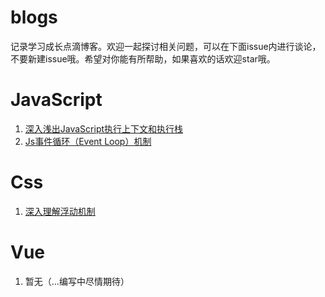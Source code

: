 # blogs
记录学习成长点滴博客。欢迎一起探讨相关问题，可以在下面issue内进行谈论，不要新建issue哦。希望对你能有所帮助，如果喜欢的话欢迎star哦。
# JavaScript
1. [深入浅出JavaScript执行上下文和执行栈](https://github.com/youdeliang/blogs/issues/1)
2. [Js事件循环（Event Loop）机制](https://github.com/youdeliang/blogs/issues/2)

# Css

1. [深入理解浮动机制](https://github.com/youdeliang/blogs/issues/3)

# Vue

1. 暂无（...编写中尽情期待）